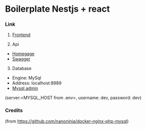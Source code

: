 # Boilerplate Nestjs + react

### Link
1. [Frontend](http://localhost:5000/)

2. Api
* [Homegage](http://localhost:3000/)
* [Swagger](http://localhost:3000/apidoc/)

3. Database
* Engine: MySql
* Address: localhost:8989
* [Mysql admin](http://localhost:8080)

(server:<MYSQL_HOST from .env>, username: dev, password: dev)


### Credits
(from https://github.com/nanoninja/docker-nginx-php-mysql)
